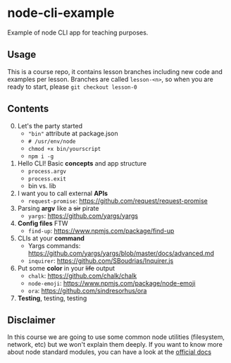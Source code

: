 # node-cli-example

Example of node CLI app for teaching purposes.

## Usage

This is a course repo, it contains lesson branches including new code and examples per lesson.
Branches are called `lesson-<n>`, so when you are ready to start, please `git checkout lesson-0`

## Contents

0.  Let's the party started
    - `"bin"` attribute at package.json
    - `# /usr/env/node`
    - `chmod +x bin/yourscript`
    - `npm i -g`
1.  Hello CLI! Basic **concepts** and app structure
    - `process.argv`
    - `process.exit`
    - bin vs. lib
1.  I want you to call external **APIs**
    - `request-promise`: https://github.com/request/request-promise
1.  Parsing **argv** like a ~~sir~~ pirate
    - `yargs`: https://github.com/yargs/yargs
1.  **Config files** FTW
    - `find-up`: https://www.npmjs.com/package/find-up
1.  CLIs at your **command**
    - Yargs commands: https://github.com/yargs/yargs/blob/master/docs/advanced.md
    - `inquirer`: https://github.com/SBoudrias/Inquirer.js
1.  Put some **color** in your ~~life~~ output
    - `chalk`: https://github.com/chalk/chalk
    - `node-emoji`: https://www.npmjs.com/package/node-emoji
    - `ora`: https://github.com/sindresorhus/ora
1.  **Testing**, testing, testing

## Disclaimer

In this course we are going to use some common node utilities (filesystem, network, etc) but
we won't explain them deeply. If you want to know more about node standard modules, you can
have a look at the [official docs](https://nodejs.org/en/docs/)
